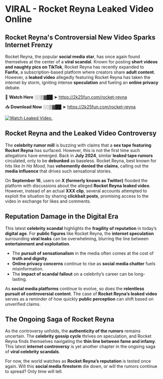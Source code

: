 # VIRAL - Rocket Reyna Leaked Video Online

## **Rocket Reyna's Controversial New Video Sparks Internet Frenzy**  

Rocket Reyna, the popular **social media star**, has once again found themselves at the center of a **viral scandal**. Known for posting **short videos and naughty pics on TikTok**, Rocket Reyna has recently expanded to **Fanfix**, a subscription-based platform where creators share **adult content**. However, a **leaked video** allegedly featuring Rocket Reyna has taken the internet by storm, igniting intense **speculation** and fueling an **online privacy** debate.  

🔴 **Watch Here** ░░▒▓██ ➤ https://2k25fun.com/rocket-reyna  

📥 **Download Now** ░░▒▓██ ➤ https://2k25fun.com/rocket-reyna  

[![Watch Leaked Video.](https://miro.medium.com/v2/resize:fit:828/format:webp/1*cilzJN44JGOrTw9NJCrNHA.gif "Watch Leaked Video")](https://2k25fun.com/rocket-reyna)

## **Rocket Reyna and the Leaked Video Controversy**  

The **celebrity rumor mill** is buzzing with claims that a **sex tape featuring Rocket Reyna** has surfaced. However, this is not the first time such allegations have emerged. Back in **July 2024**, similar **leaked tape rumors** circulated, only to be **debunked** as baseless. Rocket Reyna, best known for hits like *In Ha Mood*, has **vehemently denied the claims**, calling out the **media influence** that drives such sensational stories.  

On **September 16**, users on **X (formerly known as Twitter)** flooded the platform with discussions about the alleged **Rocket Reyna leaked video**. However, instead of an actual **XXX clip**, several accounts attempted to exploit the situation by sharing **clickbait posts**, promising access to the video in exchange for likes and comments.  

## **Reputation Damage in the Digital Era**  

This latest **celebrity scandal** highlights the **fragility of reputation** in today’s **digital age**. For **public figures** like Rocket Reyna, the **internet speculation** surrounding **viral leaks** can be overwhelming, blurring the line between **entertainment and exploitation**.  

- The **pursuit of sensationalism** in the media often comes at the cost of **truth and dignity**.  
- **Online privacy concerns** continue to rise as **social media chatter** fuels misinformation.  
- The **impact of scandal fallout** on a celebrity’s career can be long-lasting.  

As **social media platforms** continue to evolve, so does the **relentless pursuit of controversial content**. The case of **Rocket Reyna’s leaked video** serves as a reminder of how quickly **public perception** can shift based on unverified claims.  

## **The Ongoing Saga of Rocket Reyna**  

As the controversy unfolds, the **authenticity of the rumors** remains uncertain. The **celebrity gossip cycle** thrives on speculation, and Rocket Reyna finds themselves navigating the **thin line between fame and infamy**. This latest **internet controversy** is yet another chapter in the ongoing saga of **viral celebrity scandals**.  

For now, the world watches as **Rocket Reyna’s reputation** is tested once again. Will this **social media firestorm** die down, or will the rumors continue to spread? Only time will tell.